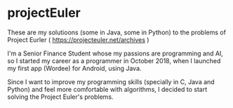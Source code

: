 # projectEuler
These are my solutioons (some in Java, some in Python) to the problems of Project Eurler ( https://projecteuler.net/archives )

I'm a Senior Finance Student whose my passions are programming and AI, so I started my career as a programmer in October 2018, when I launched my first app (Wordee) for Android, using Java.

Since I want to improve my programming skills (specially in C, Java and Python) and feel more comfortable with algorithms, I decided to start solving the Project Euler's problems.
